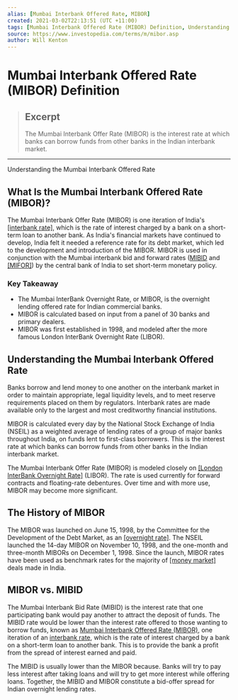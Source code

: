 ```yaml
---
alias: [Mumbai Interbank Offered Rate, MIBOR]
created: 2021-03-02T22:13:51 (UTC +11:00)
tags: [Mumbai Interbank Offered Rate (MIBOR) Definition, Understanding the Mumbai Interbank Offered Rate]
source: https://www.investopedia.com/terms/m/mibor.asp
author: Will Kenton
---
```


# Mumbai Interbank Offered Rate (MIBOR) Definition

> ## Excerpt
> The Mumbai Interbank Offer Rate (MIBOR) is the interest rate at which banks can borrow funds from other banks in the Indian interbank market.

---

Understanding the Mumbai Interbank Offered Rate
## What Is the Mumbai Interbank Offered Rate (MIBOR)?

The Mumbai Interbank Offer Rate (MIBOR) is one iteration of India's [[interbank rate]](https://www.investopedia.com/terms/i/interbankmarket.asp), which is the rate of interest charged by a bank on a short-term loan to another bank. As India's financial markets have continued to develop, India felt it needed a reference rate for its debt market, which led to the development and introduction of the MIBOR. MIBOR is used in conjunction with the Mumbai interbank bid and forward rates ([MIBID](https://www.investopedia.com/terms/m/mibid.asp) and [[MIFOR]](https://www.investopedia.com/terms/m/mifor.asp)) by the central bank of India to set short-term monetary policy.

### Key Takeaway

-   The Mumbai InterBank Overnight Rate, or MIBOR, is the overnight lending offered rate for Indian commercial banks.
-   MIBOR is calculated based on input from a panel of 30 banks and primary dealers.
-   MIBOR was first established in 1998, and modeled after the more famous London InterBank Overnight Rate (LIBOR).

## Understanding the Mumbai Interbank Offered Rate

Banks borrow and lend money to one another on the interbank market in order to maintain appropriate, legal liquidity levels, and to meet reserve requirements placed on them by regulators. Interbank rates are made available only to the largest and most creditworthy financial institutions.

MIBOR is calculated every day by the National Stock Exchange of India (NSEIL) as a weighted average of lending rates of a group of major banks throughout India, on funds lent to first-class borrowers. This is the interest rate at which banks can borrow funds from other banks in the Indian interbank market.

The Mumbai Interbank Offer Rate (MIBOR) is modeled closely on [[London InterBank Overnight Rate]](https://www.investopedia.com/terms/l/libor.asp) (LIBOR). The rate is used currently for forward contracts and floating-rate debentures. Over time and with more use, MIBOR may become more significant.

## The History of MIBOR

The MIBOR was launched on June 15, 1998, by the Committee for the Development of the Debt Market, as an [[overnight rate]](https://www.investopedia.com/terms/o/overnightrate.asp). The NSEIL launched the 14-day MIBOR on November 10, 1998, and the one-month and three-month MIBORs on December 1, 1998. Since the launch, MIBOR rates have been used as benchmark rates for the majority of [[money market]](https://www.investopedia.com/terms/m/moneymarket.asp) deals made in India.

## MIBOR vs. MIBID

The Mumbai Interbank Bid Rate (MIBID) is the interest rate that one participating bank would pay another to attract the deposit of funds. The MIBID rate would be lower than the interest rate offered to those wanting to borrow funds, known as [Mumbai Interbank Offered Rate (MIBOR)](https://www.investopedia.com/terms/m/mibor.asp), one iteration of an [interbank rate](https://www.investopedia.com/terms/i/interbankmarket.asp), which is the rate of interest charged by a bank on a short-term loan to another bank. This is to provide the bank a profit from the spread of interest earned and paid.

The MIBID is usually lower than the MIBOR because. Banks will try to pay less interest after taking loans and will try to get more interest while offering loans. Together, the MIBID and MIBOR constitute a bid-offer spread for Indian overnight lending rates.
